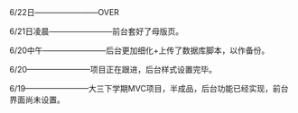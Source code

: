 6/22日————————OVER

6/21日凌晨————————前台套好了母版页。

6/20中午————————后台更加细化+上传了数据库脚本，以作备份。

6/20————————项目正在跟进，后台样式设置完毕。

6/19————————大三下学期MVC项目，半成品，后台功能已经实现，前台界面尚未设置。


